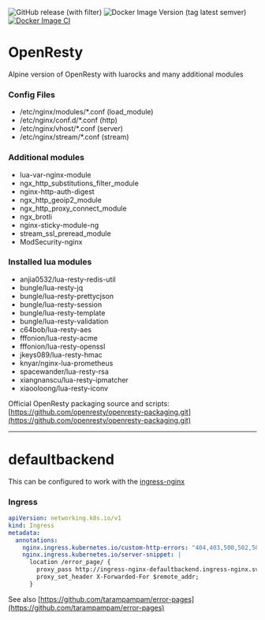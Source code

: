 ![GitHub release (with filter)](https://img.shields.io/github/v/release/moechs/openresty-docker?logo=github) ![Docker Image Version (tag latest semver)](https://img.shields.io/docker/v/moechs/openresty/latest?logo=docker&logoColor=%23fff) [![Docker Image CI](https://github.com/moechs/openresty-docker/actions/workflows/ci.yml/badge.svg)](https://github.com/moechs/openresty-docker/actions/workflows/ci.yml)

# OpenResty
Alpine version of OpenResty with luarocks and many additional modules

### Config Files
* /etc/nginx/modules/*.conf  (load_module)
* /etc/nginx/conf.d/*.conf (http)
* /etc/nginx/vhost/*.conf (server)
* /etc/nginx/stream/*.conf (stream)

### Additional modules
* lua-var-nginx-module
* ngx_http_substitutions_filter_module
* nginx-http-auth-digest
* ngx_http_geoip2_module
* ngx_http_proxy_connect_module
* ngx_brotli
* nginx-sticky-module-ng
* stream_ssl_preread_module
* ModSecurity-nginx

### Installed lua modules
* anjia0532/lua-resty-redis-util
* bungle/lua-resty-jq
* bungle/lua-resty-prettycjson
* bungle/lua-resty-session
* bungle/lua-resty-template
* bungle/lua-resty-validation
* c64bob/lua-resty-aes
* fffonion/lua-resty-acme
* fffonion/lua-resty-openssl
* jkeys089/lua-resty-hmac
* knyar/nginx-lua-prometheus
* spacewander/lua-resty-rsa
* xiangnanscu/lua-resty-ipmatcher
* xiaooloong/lua-resty-iconv


Official OpenResty packaging source and scripts: [https://github.com/openresty/openresty-packaging.git](https://github.com/openresty/openresty-packaging.git)

----------------

# defaultbackend

This can be configured to work with the [ingress-nginx](https://github.com/kubernetes/ingress-nginx/tree/main/charts/ingress-nginx)

### Ingress
```yaml
apiVersion: networking.k8s.io/v1
kind: Ingress
metadata:
  annotations:
    nginx.ingress.kubernetes.io/custom-http-errors: "404,403,500,502,503"
    nginx.ingress.kubernetes.io/server-snippet: |
      location /error_page/ {
        proxy_pass http://ingress-nginx-defaultbackend.ingress-nginx.svc;
        proxy_set_header X-Forwarded-For $remote_addr;
      }
```

See also [https://github.com/tarampampam/error-pages](https://github.com/tarampampam/error-pages)
